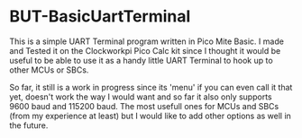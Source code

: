 # BUT-BasicUartTerminal
This is a simple UART Terminal program written in Pico Mite Basic.
I made and Tested it on the Clockworkpi Pico Calc kit since I thought it would be useful to be able to use it as a handy little UART Terminal to hook up to other MCUs or SBCs.

So far, it still is a work in progress since its 'menu' if you can even call it that yet, doesn't work the way I would want and so far it also only supports 9600 baud and 115200 baud.
The most usefull ones for MCUs and SBCs (from my experience at least) but I would like to add other options as well in the future.
